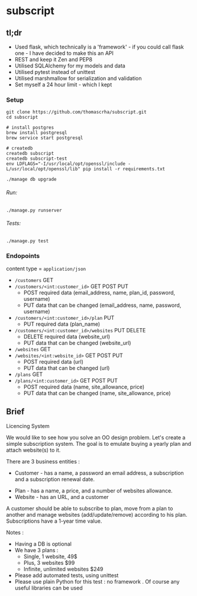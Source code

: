 # subscript

## tl;dr

* Used flask, which technically is a 'framework' - if you could call flask one - I have decided to make this an API
* REST and keep it Zen and PEP8
* Utilised SQLAlchemy for my models and data
* Utilised pytest instead of unittest
* Utilised marshmallow for serialization and validation
* Set myself a 24 hour limit - which I kept

### Setup

```
git clone https://github.com/thomascrha/subscript.git
cd subscript

# install postgres
brew install postgresql
brew service start postgresql

# createdb
createdb subscript
createdb subscript-test
env LDFLAGS="-I/usr/local/opt/openssl/include -L/usr/local/opt/openssl/lib" pip install -r requirements.txt

./manage db upgrade
```

###### Run:

```
./manage.py runserver
```

###### Tests:

```
./manage.py test
```

### Endopoints

content type = `application/json`

* `/customers` GET
* `/customers/<int:customer_id>` GET POST PUT
    * POST required data (email_address, name, plan_id, password, username)
    * PUT data that can be changed (email_address, name, password, username)
* `/customers/<int:customer_id>/plan` PUT
    * PUT required data (plan_name)
* `/customers/<int:customer_id>/websites` PUT DELETE
    * DELETE required data (website_url)
    * PUT data that can be changed (website_url)
* `/websites` GET
* `/websites/<int:website_id>` GET POST PUT
    * POST required data (url)
    * PUT data that can be changed (url)
* `/plans` GET
* `/plans/<int:customer_id>` GET POST PUT
    * POST required data (name, site_allowance, price)
    * PUT data that can be changed (name, site_allowance, price)


## Brief

Licencing System

We would like to see how you solve an OO design problem. Let's create a simple subscription system. 
The goal is to emulate buying a yearly plan and attach website(s) to it.

There are 3 business entities : 

* Customer - has a name, a password an email address, a subscription and a subscription renewal date. 
- Plan - has a name, a price, and a number of websites allowance. 
- Website - has an URL, and a customer


A customer should be able to subscribe to plan, move from a plan to another and manage websites (add/update/remove) according to his plan.
Subscriptions have a 1-year time value.


Notes : 
- Having a DB is optional
- We have 3 plans :
    - Single, 1 website, 49$
    - Plus, 3 websites $99
    - Infinite, unlimited websites $249
- Please add automated tests, using unittest
- Please use plain Python for this test : no framework . Of course any useful libraries can be used

